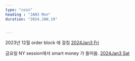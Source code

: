 ```yaml
---
type: "coin"
heading : "JAN3 Mon"
duration: "2024.JAN.19"


---
```

 



2023년 12월 order block 에 걸침
[2024Jan3 Fri](/todo/images/orderblock20240119.png)

금요일 NY session에서 smart money 가 들어옴. 
[2024Jan3 Sat](/todo/images/smartmoney20240120.png)
